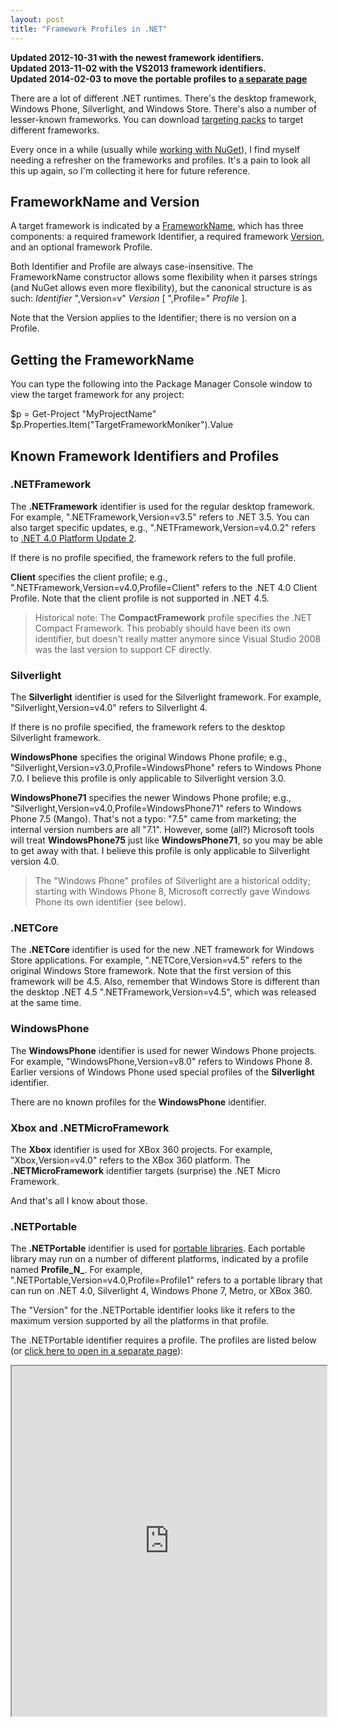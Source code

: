 ```yaml
---
layout: post
title: "Framework Profiles in .NET"
---
```

**Updated 2012-10-31 with the newest framework identifiers.  
Updated 2013-11-02 with the VS2013 framework identifiers.  
Updated 2014-02-03 to move the portable profiles to [a separate page](http://embed.plnkr.co/03ck2dCtnJogBKHJ9EjY)**



There are a lot of different .NET runtimes. There's the desktop framework, Windows Phone, Silverlight, and Windows Store. There's also a number of lesser-known frameworks. You can download [targeting packs](http://msdn.microsoft.com/en-US/hh454951.aspx) to target different frameworks.



Every once in a while (usually while [working with NuGet](http://docs.nuget.org/docs/creating-packages/creating-and-publishing-a-package)), I find myself needing a refresher on the frameworks and profiles. It's a pain to look all this up again, so I'm collecting it here for future reference.



## FrameworkName and Version

A target framework is indicated by a [FrameworkName](http://msdn.microsoft.com/en-us/library/system.runtime.versioning.frameworkname.aspx), which has three components: a required framework Identifier, a required framework [Version](http://msdn.microsoft.com/en-us/library/system.version.aspx), and an optional framework Profile.



Both Identifier and Profile are always case-insensitive. The FrameworkName constructor allows some flexibility when it parses strings (and NuGet allows even more flexibility), but the canonical structure is as such: _Identifier_ ",Version=v" _Version_ [ ",Profile=" _Profile_ ].



Note that the Version applies to the Identifier; there is no version on a Profile.



## Getting the FrameworkName

You can type the following into the Package Manager Console window to view the target framework for any project:




$p = Get-Project "MyProjectName"
$p.Properties.Item("TargetFrameworkMoniker").Value


## Known Framework Identifiers and Profiles

### .NETFramework

The **.NETFramework** identifier is used for the regular desktop framework. For example, ".NETFramework,Version=v3.5" refers to .NET 3.5. You can also target specific updates, e.g., ".NETFramework,Version=v4.0.2" refers to [.NET 4.0 Platform Update 2](http://support.microsoft.com/kb/2544514).



If there is no profile specified, the framework refers to the full profile.



**Client** specifies the client profile; e.g., ".NETFramework,Version=v4.0,Profile=Client" refers to the .NET 4.0 Client Profile. Note that the client profile is not supported in .NET 4.5.



> Historical note: The **CompactFramework** profile specifies the .NET Compact Framework. This probably should have been its own identifier, but doesn't really matter anymore since Visual Studio 2008 was the last version to support CF directly.


### Silverlight

The **Silverlight** identifier is used for the Silverlight framework. For example, "Silverlight,Version=v4.0" refers to Silverlight 4.



If there is no profile specified, the framework refers to the desktop Silverlight framework.



**WindowsPhone** specifies the original Windows Phone profile; e.g., "Silverlight,Version=v3.0,Profile=WindowsPhone" refers to Windows Phone 7.0. I believe this profile is only applicable to Silverlight version 3.0.



**WindowsPhone71** specifies the newer Windows Phone profile; e.g., "Silverlight,Version=v4.0,Profile=WindowsPhone71" refers to Windows Phone 7.5 (Mango). That's not a typo: "7.5" came from marketing; the internal version numbers are all "7.1". However, some (all?) Microsoft tools <!-- like Portable Libraries --> will treat **WindowsPhone75** just like **WindowsPhone71**, so you may be able to get away with that. I believe this profile is only applicable to Silverlight version 4.0.



> The "Windows Phone" profiles of Silverlight are a historical oddity; starting with Windows Phone 8, Microsoft correctly gave Windows Phone its own identifier (see below).


### .NETCore

The **.NETCore** identifier is used for the new .NET framework for Windows Store applications. For example, ".NETCore,Version=v4.5" refers to the original Windows Store framework. Note that the first version of this framework will be 4.5. Also, remember that Windows Store is different than the desktop .NET 4.5 ".NETFramework,Version=v4.5", which was released at the same time.



### WindowsPhone

The **WindowsPhone** identifier is used for newer Windows Phone projects. For example, "WindowsPhone,Version=v8.0" refers to Windows Phone 8. Earlier versions of Windows Phone used special profiles of the **Silverlight** identifier.



There are no known profiles for the **WindowsPhone** identifier.



### Xbox and .NETMicroFramework

The **Xbox** identifier is used for XBox 360 projects. For example, "Xbox,Version=v4.0" refers to the XBox 360 platform. The **.NETMicroFramework** identifier targets (surprise) the .NET Micro Framework.



And that's all I know about those.



### .NETPortable

The **.NETPortable** identifier is used for [portable libraries](http://go.microsoft.com/fwlink/?LinkId=210823). Each portable library may run on a number of different platforms, indicated by a profile named **Profile_N_**. For example, ".NETPortable,Version=v4.0,Profile=Profile1" refers to a portable library that can run on .NET 4.0, Silverlight 4, Windows Phone 7, Metro, or XBox 360.



The "Version" for the .NETPortable identifier looks like it refers to the maximum version supported by all the platforms in that profile.



The .NETPortable identifier requires a profile. The profiles are listed below (or [click here to open in a separate page](http://embed.plnkr.co/03ck2dCtnJogBKHJ9EjY)):



<iframe src="http://embed.plnkr.co/03ck2dCtnJogBKHJ9EjY" style="width:100%; height:40em;"></iframe>